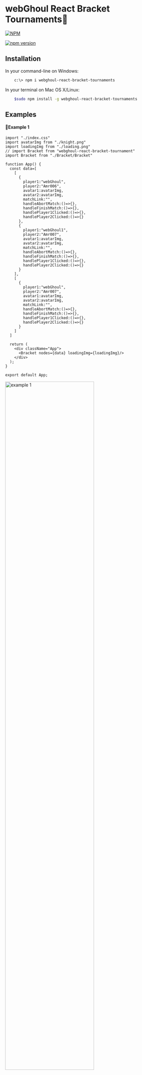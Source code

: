 
# webGhoul React Bracket Tournaments💯

[![NPM](https://nodei.co/npm/webghoul-react-bracket-tournaments.png)](https://nodei.co/npm/webghoul-react-bracket-tournaments/)
<br/>

[![npm version](https://img.shields.io/npm/v/webghoul-react-bracket-tournaments.svg?style=flat-square)](https://www.npmjs.com/package/webghoul-react-bracket-tournaments)
## Installation

In your command-line on Windows:

```bash
    c:\> npm i webghoul-react-bracket-tournaments
```

In your terminal on Mac OS X/Linux:

```bash
    $sudo npm install -g webghoul-react-bracket-tournaments
```

## Examples
<h4>📌Example 1</h4>
<p align="center">

```
import "./index.css"
import avatarImg from "./knight.png"
import loadingImg from "./loading.png"
// import Bracket from "webghoul-react-bracket-tournament"
import Bracket from "./Bracket/Bracket"

function App() {
  const data=[
    [
      {
        player1:"webGhoul",
        player2:"Amr006",
        avatar1:avatarImg,
        avatar2:avatarImg,
        matchLink:"",
        handleAbortMatch:()=>{},
        handleFinishMatch:()=>{},
        handlePlayer1Clicked:()=>{},
        handlePlayer2Clicked:()=>{}
      },
      {
        player1:"webGhoul1",
        player2:"Amr007",
        avatar1:avatarImg,
        avatar2:avatarImg,
        matchLink:"",
        handleAbortMatch:()=>{},
        handleFinishMatch:()=>{},
        handlePlayer1Clicked:()=>{},
        handlePlayer2Clicked:()=>{}
      }
    ],
    [
      {
        player1:"webGhoul",
        player2:"Amr007",
        avatar1:avatarImg,
        avatar2:avatarImg,
        matchLink:"",
        handleAbortMatch:()=>{},
        handleFinishMatch:()=>{},
        handlePlayer1Clicked:()=>{},
        handlePlayer2Clicked:()=>{}
      }
    ]
  ]

  return (
    <div className="App">
      <Bracket nodes={data} loadingImg={loadingImg}/>
    </div>
  );
}

export default App;
```
<img width="75%" align="center" alt="example 1" src="https://github.com/web-ghoul/webghoul-react-bracket-tournaments/assets/84246173/1f8fa894-b11e-4a6f-b5b3-465fce5622bb"/>
</p>
<h4>📌Example 2</h4>
<p align="center">
    
```
import "./index.css"
import avatarImg from "./knight.png"
import loadingImg from "./loading.png"
// import Bracket from "webghoul-react-bracket-tournament"
import Bracket from "./Bracket/Bracket"

function App() {
  const data=[
    [
      {
        player1:"webGhoul",
        player2:"Amr006",
        avatar1:avatarImg,
        avatar2:avatarImg,
        matchLink:"",
        handleAbortMatch:()=>{},
        handleFinishMatch:()=>{},
        handlePlayer1Clicked:()=>{},
        handlePlayer2Clicked:()=>{}
      },
      {
        player1:"webGhoul1",
        player2:"Amr007",
        avatar1:avatarImg,
        avatar2:avatarImg,
        matchLink:"",
        handleAbortMatch:()=>{},
        handleFinishMatch:()=>{},
        handlePlayer1Clicked:()=>{},
        handlePlayer2Clicked:()=>{}
      },
      {
        player1:"webGhoul2",
        player2:"Amr008",
        avatar1:avatarImg,
        avatar2:avatarImg,
        matchLink:"",
        handleAbortMatch:()=>{},
        handleFinishMatch:()=>{},
        handlePlayer1Clicked:()=>{},
        handlePlayer2Clicked:()=>{}
      },
      {
        player1:"webGhoul3",
        player2:"Amr009",
        avatar1:avatarImg,
        avatar2:avatarImg,
        matchLink:"",
        handleAbortMatch:()=>{},
        handleFinishMatch:()=>{},
        handlePlayer1Clicked:()=>{},
        handlePlayer2Clicked:()=>{}
      }
    ]
  ]

  return (
    <div className="App">
      <Bracket nodes={data} loadingImg={loadingImg}/>
    </div>
  );
}

export default App;
```

<img width="75%"   alt="example 2" src="https://github.com/web-ghoul/webghoul-react-bracket-tournaments/assets/84246173/2c003820-47e8-4cbb-9570-eb6feb8c2340"/>
</p>

## 🛒Parameters
| Props  | value |
| ------------- | ------------- |
| nodes | array of arrays , each array contains matches of a round  |
| loadingImg  | loading image for the matches that you don't set yet in nodes  |
